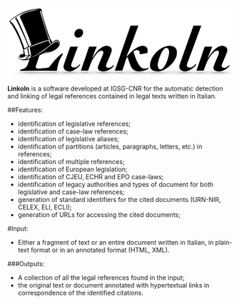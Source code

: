 ![alt text](./linkoln-logo.png)

**Linkoln** is a software developed at IGSG-CNR for the automatic detection and linking of legal references contained in legal texts written in Italian.


##Features:
*  identification of legislative references;
*  identification of case-law references;
*  identification of legislative aliases;
*  identification of partitions (articles, paragraphs, letters, etc.) in references;
*  identification of multiple references;
*  identification of European legislation;
*  identification of CJEU, ECHR and EPO case-laws;
*  identification of legacy authorities and types of document for both legislative and case-law references;
*  generation of standard identifiers for the cited documents (URN-NIR, CELEX, ELI, ECLI);
*  generation of URLs for accessing the cited documents;

#Input:
*  Either a fragment of text or an entire document written in Italian, in plain-text format or in an annotated format (HTML, XML).

###Outputs:
*  A collection of all the legal references found in the input;
*  the original text or document annotated with hypertextual links in correspondence of the identified citations.

